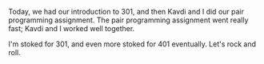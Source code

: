 Today, we had our introduction to 301, and then Kavdi and I did our pair programming
assignment. The pair programming assignment went really fast; Kavdi and I worked well together.

I'm stoked for 301, and even more stoked for 401 eventually. Let's rock and roll.

